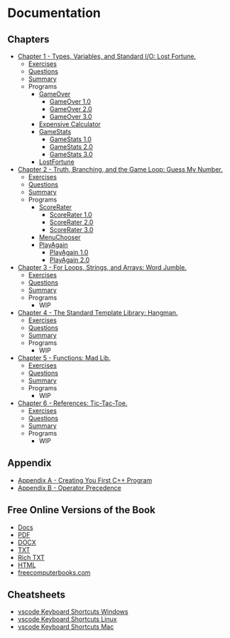 # Documentation

## Chapters
- [Chapter 1 - Types, Variables, and Standard I/O: Lost Fortune.](Chapter1/)
    - [Exercises](Chapter1/Exercises/)
    - [Questions](Chapter1/Questions/)
    - [Summary](Chapter1/Summary/)
    - Programs 
        - [GameOver](Chapter1/GameOver/)
            - [GameOver 1.0](Chapter1/GameOver/GameOver1.0/)
            - [GameOver 2.0](Chapter1/GameOver/GameOver2.0/)
            - [GameOver 3.0](Chapter1/GameOver/GameOver3.0/)
        - [Expensive Calculator](Chapter1/ExpensiveCalculator/)
        - [GameStats](Chapter1/GameStats/)
            - [GameStats 1.0](Chapter1/GameStats/GameStats1.0/)
            - [GameStats 2.0](Chapter1/GameStats/GameStats2.0/)
            - [GameStats 3.0](Chapter1/GameStats/GameStats3.0/)
        - [LostFortune](Chapter1/LostFortune/)
- [Chapter 2 - Truth, Branching, and the Game Loop: Guess My Number.](Chapter2/)
    - [Exercises](Chapter2/Exercises/)
    - [Questions](Chapter2/Questions/)
    - [Summary](Chapter2/Summary/)
    - Programs 
        - [ScoreRater](Chapter2/ScoreRater/)
            - [ScoreRater 1.0](Chapter2/ScoreRater/ScoreRater1.0/)
            - [ScoreRater 2.0](Chapter2/ScoreRater/ScoreRater2.0/)
            - [ScoreRater 3.0](Chapter2/ScoreRater/ScoreRater3.0/)
        - [MenuChooser](Chapter2/MenuChooser/)
        - [PlayAgain](Chapter2/PlayAgain/)
            - [PlayAgain 1.0](Chapter2/PlayAgain/PlayAgain1.0/)
            - [PlayAgain 2.0](Chapter2/PlayAgain/PlayAgain2.0/)
- [Chapter 3 - For Loops, Strings, and Arrays: Word Jumble.](Chapter3/)
    - [Exercises](Chapter13/Exercises/)
    - [Questions](Chapter3/Questions/)
    - [Summary](Chapter3/Summary/)
    - Programs
        - WIP 
- [Chapter 4 - The Standard Template Library: Hangman.](Chapter4/)
    - [Exercises](Chapter4/Exercises/)
    - [Questions](Chapter4/Questions/)
    - [Summary](Chapter4/Summary/) 
    - Programs
        - WIP
- [Chapter 5 - Functions: Mad Lib.](Chapter5/)
    - [Exercises](Chapter5/Exercises/)
    - [Questions](Chapter5/Questions/)
    - [Summary](Chapter5/Summary/)
    - Programs
        - WIP 
- [Chapter 6 - References: Tic-Tac-Toe.](Chapter6/)
    - [Exercises](Chapter6/Exercises/)
    - [Questions](Chapter6/Questions/)
    - [Summary](Chapter6/Summary/)
    - Programs
        - WIP

## Appendix
- [Appendix A - Creating You First C++ Program](Appendix/AppendixA/)
- [Appendix B - Operator Precedence](Appendix/AppendixB/)

## Free Online Versions of the Book
- [Docs](#)
- [PDF](Beginning_Cpp_Through_Game_Programming.pdf)
- [DOCX](Beginning_Cpp_Through_Game_Programming.docx)
- [TXT](Beginning_Cpp_Through_Game_Programming.txt)
- [Rich TXT](Beginning_Cpp_Through_Game_Programming.rtf)
- [HTML](web/Beginning_Cpp_Through_Game_Programming.html)
- [freecomputerbooks.com](http://freecomputerbooks.com/Beginning-Cpp-Through-Game-Programming.html)

## Cheatsheets
- [vscode Keyboard Shortcuts Windows](keyboard-shortcuts-vscode-linux.pdf)
- [vscode Keyboard Shortcuts Linux](keyboard-shortcuts-vscode-windows.pdf)
- [vscode Keyboard Shortcuts Mac](keyboard-shortcuts-vscode-macos.pdf)

